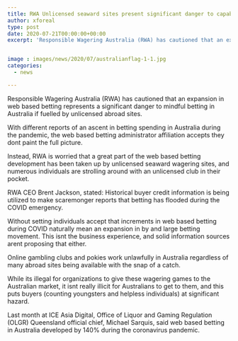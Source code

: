 ```yaml
---
title: RWA Unlicensed seaward sites present significant danger to capable betting in Australia
author: xforeal 
type: post
date: 2020-07-21T00:00:00+00:00
excerpt: 'Responsible Wagering Australia (RWA) has cautioned that an expansion in web based betting represents a significant danger to mindful betting in Australia if fuelled by unlicensed abroad websites '


image : images/news/2020/07/australianflag-1-1.jpg
categories:
  - news

---
```

Responsible Wagering Australia (RWA) has cautioned that an expansion in web based betting represents a significant danger to mindful betting in Australia if fuelled by unlicensed abroad sites. 

With different reports of an ascent in betting spending in Australia during the pandemic, the web based betting administrator affiliation accepts they dont paint the full picture. 

Instead, RWA is worried that a great part of the web based betting development has been taken up by unlicensed seaward wagering sites, and numerous individuals are strolling around with an unlicensed club in their pocket. 

RWA CEO Brent Jackson, stated: Historical buyer credit information is being utilized to make scaremonger reports that betting has flooded during the COVID emergency. 

Without setting individuals accept that increments in web based betting during COVID naturally mean an expansion in by and large betting movement. This isnt the business experience, and solid information sources arent proposing that either. 

Online gambling clubs and pokies work unlawfully in Australia regardless of many abroad sites being available with the snap of a catch. 

While its illegal for organizations to give these wagering games to the Australian market, it isnt really illicit for Australians to get to them, and this puts buyers (counting youngsters and helpless individuals) at significant hazard. 

Last month at ICE Asia Digital, Office of Liquor and Gaming Regulation (OLGR) Queensland official chief, Michael Sarquis, said web based betting in Australia developed by 140&percnt; during the coronavirus pandemic.